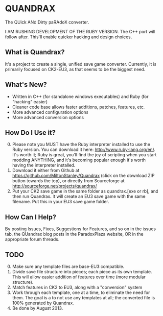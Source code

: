 QUANDRAX
========
The QUick ANd Dirty paRAdoX converter.

I AM RUSHING DEVELOPMENT OF THE RUBY VERSION. The C++ port will follow after. This'll enable quicker hacking and
design choices.

What is Quandrax?
-----------------
It's a project to create a single, unified save game converter. Currently, it is primarily focused on CK2-EU3, as that seems to be the biggest need.

What's New?
-----------
- Written in C++ (for standalone windows executables) and Ruby (for "hacking" easier)
- Cleaner code base allows faster additions, patches, features, etc.
- More advanced configuration options
- More advanced conversion options

How Do I Use it?
----------------
0. Please note you MUST have the Ruby interpreter installed to use the Ruby version. You can download it here: http://www.ruby-lang.org/en/. It's worth it; Ruby is great, you'll find the joy of scripting when you start modding ANYTHING, and it's becoming popular enough it's worth having the interpreter installed.
1. Download it either from Github at https://github.com/MiltonStanley/Quandrax (click on the download ZIP button towards the top), or directly from Sourceforge at http://sourceforge.net/projects/quandrax/
2. Put your CK2 save game in the same folder as quandrax.[exe or rb], and then run Quandrax. It will create an EU3 save game with the same filename. Put this in your EU3 save game folder. 

How Can I Help?
---------------
By posting Issues, Fixes, Suggestions for Features, and so on in the issues tab, the QUandrax blog posts in the ParadoxPlaza website, OR in the appropriate forum threads.

TODO
----
0. Make sure any template files are base-EU3 compatible.
1. Divide save file structure into pieces; each piece as its own template. This will allow easier addition of features over time (more modular structure).
2. Match features in CK2 to EU3, along with a "conversion" system
3. Work through each template, one at a time, to eliminate the need for them. The goal is a to not use any templates at all; the converted file is 100% generated by Quandrax.
4. Be done by August 2013.